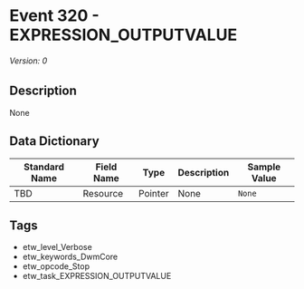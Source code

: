 # Event 320 - EXPRESSION_OUTPUTVALUE
###### Version: 0

## Description
None

## Data Dictionary
|Standard Name|Field Name|Type|Description|Sample Value|
|---|---|---|---|---|
|TBD|Resource|Pointer|None|`None`|

## Tags
* etw_level_Verbose
* etw_keywords_DwmCore
* etw_opcode_Stop
* etw_task_EXPRESSION_OUTPUTVALUE